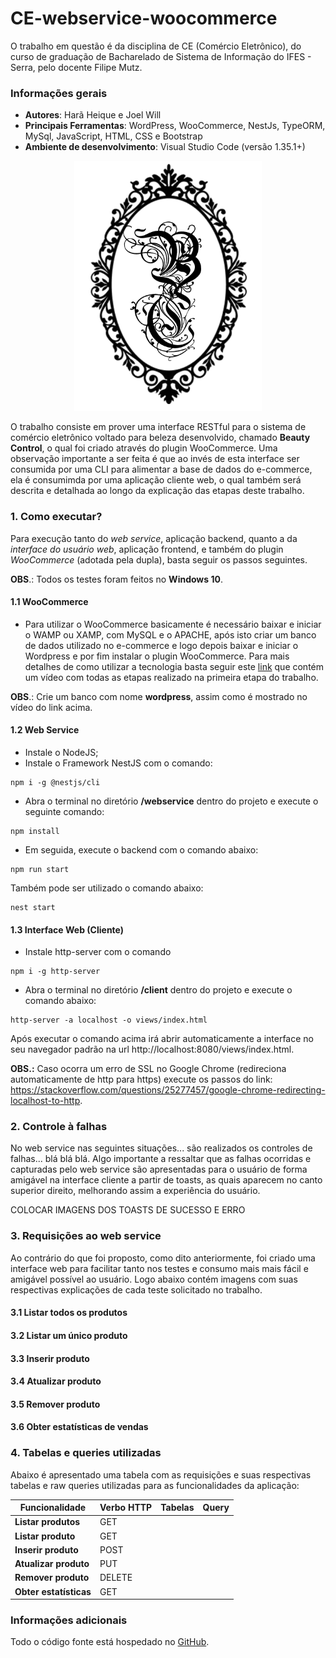 # CE-webservice-woocommerce
O trabalho em questão é da disciplina de CE (Comércio Eletrônico), do curso de graduação de Bacharelado de Sistema de Informação do IFES - Serra, pelo docente Filipe Mutz.

### Informações gerais
- **Autores**: Harã Heique e Joel Will
- **Principais Ferramentas**:  WordPress, WooCommerce, NestJs, TypeORM, MySql, JavaScript, HTML, CSS e Bootstrap
- **Ambiente de desenvolvimento**: Visual Studio Code (versão 1.35.1+)

<p align="center">
    <img src="./docs/images/logo.png" alt="logo da marca" title="Logo Beauty Control" width="300" height="400"/>
</p>

O trabalho consiste em prover uma interface RESTful para o sistema de comércio eletrônico voltado para beleza desenvolvido, chamado **Beauty Control**, o qual foi criado através do plugin WooCommerce.
Uma observação importante a ser feita é que ao invés de esta interface ser consumida por uma CLI para alimentar a base de dados do e-commerce, ela é consumimda por uma aplicação cliente web, o qual também será descrita e detalhada ao longo da explicação das etapas deste trabalho.

### 1. Como executar?
Para execução tanto do *web service*, aplicação backend, quanto a da *interface do usuário web*, aplicação frontend, e também do plugin *WooCommerce* (adotada pela dupla), basta seguir os passos seguintes. 

**OBS**.: Todos os testes foram feitos no **Windows 10**.

#### 1.1 WooCommerce
- Para utilizar o WooCommerce basicamente é necessário baixar e iniciar o WAMP ou XAMP, com MySQL e o APACHE, após isto criar um banco de dados utilizado no e-commerce e logo depois baixar e iniciar o Wordpress e por fim instalar o plugin WooCommerce. Para mais detalhes de como utilizar a tecnologia basta seguir este [link](https://drive.google.com/file/d/1WXa7nEO55oRmkdD-6l8sI07nZUfCudiQ/view) que contém um vídeo com todas as etapas realizado na primeira etapa do trabalho.

**OBS**.: Crie um banco com nome **wordpress**, assim como é mostrado no vídeo do link acima.

#### 1.2 Web Service
- Instale o NodeJS;
- Instale o Framework NestJS com o comando:

```console
npm i -g @nestjs/cli
```

- Abra o terminal no diretório **/webservice** dentro do projeto e execute o seguinte comando:

```console
npm install
```

- Em seguida, execute o backend com o comando abaixo:

```console
npm run start
```

Também pode ser utilizado o comando abaixo:

```console
nest start 
```

#### 1.3 Interface Web (Cliente)
- Instale http-server com o comando

```console
npm i -g http-server
```

- Abra o terminal no diretório **/client** dentro do projeto e execute o comando abaixo:

```console
http-server -a localhost -o views/index.html
```

Após executar o comando acima irá abrir automaticamente a interface no seu navegador padrão na url http://localhost:8080/views/index.html.

**OBS.:** Caso ocorra um erro de SSL no Google Chrome (redireciona automaticamente de http para https) execute os passos do link: https://stackoverflow.com/questions/25277457/google-chrome-redirecting-localhost-to-http.


### 2. Controle à falhas
No web service nas seguintes situações... são realizados os controles de falhas... blá blá blá. Algo importante a ressaltar que as falhas ocorridas e capturadas pelo web service são apresentadas para o usuário de forma amigável na interface cliente a partir de toasts, as quais aparecem no canto superior direito, melhorando assim a experiência do usuário. 

COLOCAR IMAGENS DOS TOASTS DE SUCESSO E ERRO


### 3. Requisições ao web service
Ao contrário do que foi proposto, como dito anteriormente, foi criado uma interface web para facilitar tanto nos testes e consumo mais mais fácil e amigável possível ao usuário. Logo abaixo contém imagens com suas respectivas explicações de cada teste solicitado no trabalho.

#### 3.1 Listar todos os produtos

#### 3.2 Listar um único produto

#### 3.3 Inserir produto

#### 3.4 Atualizar produto

#### 3.5 Remover produto

#### 3.6 Obter estatísticas de vendas


### 4. Tabelas e queries utilizadas
Abaixo é apresentado uma tabela com as requisições e suas respectivas tabelas e raw queries utilizadas para as funcionalidades da aplicação:

Funcionalidade|Verbo HTTP|Tabelas|Query
---|---|---|---
**Listar produtos**|GET||
**Listar produto**|GET||
**Inserir produto**|POST||
**Atualizar produto**|PUT||
**Remover produto**|DELETE||
**Obter estatísticas**|GET||


### Informações adicionais
Todo o código fonte está hospedado no [GitHub](https://github.com/HaraHeique/CE-webservice-woocommerce).



  



